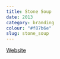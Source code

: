 ```yaml
---
title: Stone Soup
date: 2013
category: branding
colour: "#f87b6e"
slug: stone_soup
---
```


[Website](http://stonesoup.io)